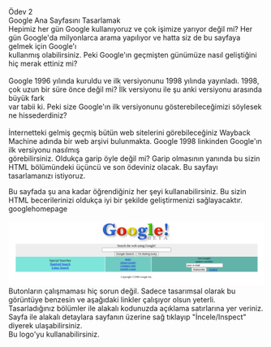 Ödev 2<br>
Google Ana Sayfasını Tasarlamak<br>
Hepimiz her gün Google kullanıyoruz ve çok işimize yarıyor değil mi? Her gün Google'da milyonlarca arama yapılıyor ve hatta siz de bu sayfaya gelmek için Google'ı<br> kullanmış olabilirsiniz. Peki Google'ın geçmişten günümüze nasıl geliştiğini hiç merak ettiniz mi?<br>
<br>
Google 1996 yılında kuruldu ve ilk versiyonunu 1998 yılında yayınladı. 1998, çok uzun bir süre önce değil mi? İlk versiyonu ile şu anki versiyonu arasında büyük fark<br> var tabii ki. Peki size Google'ın ilk versiyonunu gösterebileceğimizi söylesek ne hissederdiniz?<br>
<br>
İnternetteki gelmiş geçmiş bütün web sitelerini görebileceğiniz Wayback Machine adında bir web arşivi bulunmakta. Google 1998 linkinden Google'ın ilk versiyonu nasılmış<br> görebilirsiniz. Oldukça garip öyle değil mi? Garip olmasının yanında bu sizin HTML bölümündeki üçüncü ve son ödeviniz olacak. Bu sayfayı tasarlamanızı istiyoruz.<br>

Bu sayfada şu ana kadar öğrendiğiniz her şeyi kullanabilirsiniz. Bu sizin HTML becerilerinizi oldukça iyi bir şekilde geliştirmenizi sağlayacaktır.
googlehomepage<br>
<br>
<img src="https://raw.githubusercontent.com/Kodluyoruz/taskforce/main/css/cssodev3/figures/googlehomepage.png">
Butonların çalışmaması hiç sorun değil. Sadece tasarımsal olarak bu görüntüye benzesin ve aşağıdaki linkler çalışıyor olsun yeterli.<br>
Tasarladığınız bölümler ile alakalı kodunuzda açıklama satırlarına yer veriniz.<br>
Sayfa ile alakalı detaylara sayfanın üzerine sağ tıklayıp "İncele/Inspect" diyerek ulaşabilirsiniz.<br>
Bu logo'yu kullanabilirsiniz.<br>